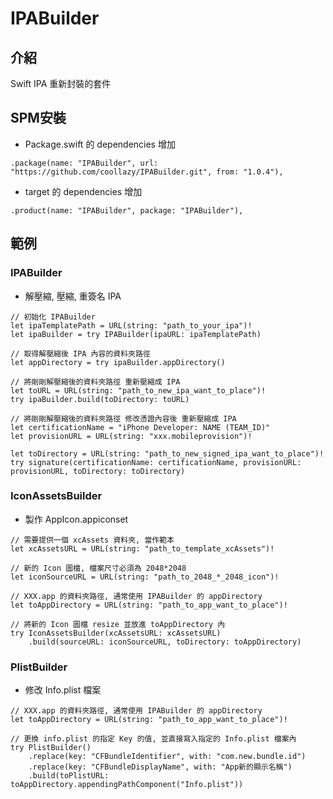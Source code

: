# IPABuilder

## 介紹

Swift IPA 重新封裝的套件

## SPM安裝

- Package.swift 的 dependencies 增加

```
.package(name: "IPABuilder", url: "https://github.com/coollazy/IPABuilder.git", from: "1.0.4"),
```

- target 的 dependencies 增加

```
.product(name: "IPABuilder", package: "IPABuilder"),
```

## 範例

### IPABuilder

- 解壓縮, 壓縮, 重簽名 IPA

```
// 初始化 IPABuilder
let ipaTemplatePath = URL(string: "path_to_your_ipa")!
let ipaBuilder = try IPABuilder(ipaURL: ipaTemplatePath)

// 取得解壓縮後 IPA 內容的資料夾路徑
let appDirectory = try ipaBuilder.appDirectory()

// 將剛剛解壓縮後的資料夾路徑 重新壓縮成 IPA
let toURL = URL(string: "path_to_new_ipa_want_to_place")!
try ipaBuilder.build(toDirectory: toURL)

// 將剛剛解壓縮後的資料夾路徑 修改憑證內容後 重新壓縮成 IPA
let certificationName = "iPhone Developer: NAME (TEAM_ID)"
let provisionURL = URL(string: "xxx.mobileprovision")!

let toDirectory = URL(string: "path_to_new_signed_ipa_want_to_place")!
try signature(certificationName: certificationName, provisionURL: provisionURL, toDirectory: toDirectory)
```

### IconAssetsBuilder

- 製作 AppIcon.appiconset

```
// 需要提供一個 xcAssets 資料夾, 當作範本
let xcAssetsURL = URL(string: "path_to_template_xcAssets")!

// 新的 Icon 圖檔, 檔案尺寸必須為 2048*2048
let iconSourceURL = URL(string: "path_to_2048_*_2048_icon")!

// XXX.app 的資料夾路徑, 通常使用 IPABuilder 的 appDirectory
let toAppDirectory = URL(string: "path_to_app_want_to_place")!

// 將新的 Icon 圖檔 resize 並放進 toAppDirectory 內
try IconAssetsBuilder(xcAssetsURL: xcAssetsURL)
	.build(sourceURL: iconSourceURL, toDirectory: toAppDirectory)
```

### PlistBuilder

- 修改 Info.plist 檔案

```
// XXX.app 的資料夾路徑, 通常使用 IPABuilder 的 appDirectory
let toAppDirectory = URL(string: "path_to_app_want_to_place")!

// 更換 info.plist 的指定 Key 的值, 並直接寫入指定的 Info.plist 檔案內
try PlistBuilder()
	.replace(key: "CFBundleIdentifier", with: "com.new.bundle.id")
	.replace(key: "CFBundleDisplayName", with: "App新的顯示名稱")
	.build(toPlistURL: toAppDirectory.appendingPathComponent("Info.plist"))
```










